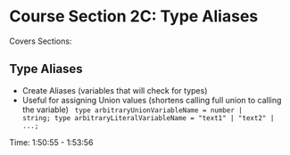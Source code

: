 # Course Section 2C: Type Aliases

Covers Sections:

## Type Aliases

- Create Aliases (variables that will check for types)
- Useful for assigning Union values (shortens calling full union to calling the variable)
  <code>
  type arbitraryUnionVariableName = number | string;
  type arbitraryLiteralVariableName = "text1" | "text2" | ...;
  </code>

Time: 1:50:55 - 1:53:56

